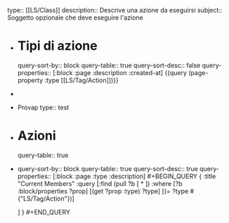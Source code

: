 type:: [[LS/Class]]
description:: Descrive una azione da eseguirsi
subject:: Soggetto opzionale che deve eseguire l'azione

- # Tipi di azione
  query-sort-by:: block
  query-table:: true
  query-sort-desc:: false
  query-properties:: [:block :page :description :created-at]
  {{query (page-property :type [[LS/Tag/Action]])}}
-
- Provap
  type:: test
- # Azioni
  query-table:: true
- query-sort-by:: block
  query-table:: true
  query-sort-desc:: true
  query-properties:: [:block :page :type :description]
  #+BEGIN_QUERY
  { :title "Current Members"
    :query [:find (pull ?b [ * ])
            :where
            [?b :block/properties ?prop]
  [(get ?prop :type) ?type]
  [(= ?type #{"LS/Tag/Action"})]
  
    ]
  }
  #+END_QUERY